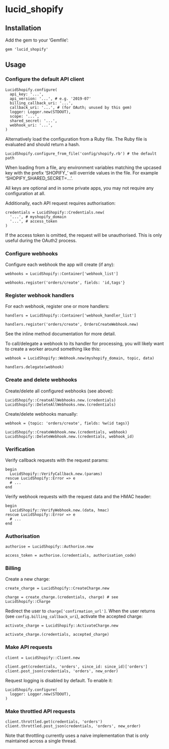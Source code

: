 lucid_shopify
=============

Installation
------------

Add the gem to your ‘Gemfile’:

    gem 'lucid_shopify'


Usage
-----

### Configure the default API client

    LucidShopify.configure(
      api_key: '...',
      api_version: '...', # e.g. '2019-07'
      billing_callback_uri: '...',
      callback_uri: '...', # (for OAuth; unused by this gem)
      logger: Logger.new(STDOUT),
      scope: '...',
      shared_secret: '...',
      webhook_uri: '...',
    )

Alternatively load the configuration from a Ruby file. The Ruby
file is evaluated and should return a hash.

    LucidShopify.configure_from_file('config/shopify.rb') # the default path

When loading from a file, any environment variables matching the
upcased key with the prefix ‘SHOPIFY_’ will override values in the
file. For example ‘SHOPIFY_SHARED_SECRET=...’.

All keys are optional and in some private apps, you may not require
any configuration at all.

Additionally, each API request requires authorisation:

    credentials = LucidShopify::Credentials.new(
      '...', # myshopify_domain
      '...', # access_token
    )

If the access token is omitted, the request will be unauthorised.
This is only useful during the OAuth2 process.


### Configure webhooks

Configure each webhook the app will create (if any):

    webhooks = LucidShopify::Container['webhook_list']

    webhooks.register('orders/create', fields: 'id,tags'}


### Register webhook handlers

For each webhook, register one or more handlers:

    handlers = LucidShopify::Container['webhook_handler_list']

    handlers.register('orders/create', OrdersCreateWebhook.new)

See the inline method documentation for more detail.

To call/delegate a webhook to its handler for processing, you will likely want
to create a worker around something like this:

    webhook = LucidShopify::Webhook.new(myshopify_domain, topic, data)

    handlers.delegate(webhook)


### Create and delete webhooks

Create/delete all configured webhooks (see above):

    LucidShopify::CreateAllWebhooks.new.(credentials)
    LucidShopify::DeleteAllWebhooks.new.(credentials)

Create/delete webhooks manually:

    webhook = {topic: 'orders/create', fields: %w(id tags)}

    LucidShopify::CreateWebhook.new.(credentials, webhook)
    LucidShopify::DeleteWebhook.new.(credentials, webhook_id)


### Verification

Verify callback requests with the request params:

    begin
      LucidShopify::VerifyCallback.new.(params)
    rescue LucidShopify::Error => e
      # ...
    end

Verify webhook requests with the request data and the HMAC header:

    begin
      LucidShopify::VerifyWebhook.new.(data, hmac)
    rescue LucidShopify::Error => e
      # ...
    end


### Authorisation

    authorise = LucidShopify::Authorise.new

    access_token = authorise.(credentials, authorisation_code)


### Billing

Create a new charge:

    create_charge = LucidShopify::CreateCharge.new

    charge = create_charge.(credentials, charge) # see LucidShopify::Charge

Redirect the user to `charge['confirmation_url']`. When the user
returns (see `config.billing_callback_uri`), activate the accepted
charge:

    activate_charge = LucidShopify::ActivateCharge.new

    activate_charge.(credentials, accepted_charge)


### Make API requests

    client = LucidShopify::Client.new

    client.get(credentials, 'orders', since_id: since_id)['orders']
    client.post_json(credentials, 'orders', new_order)

Request logging is disabled by default. To enable it:

    LucidShopify.configure(
      logger: Logger.new(STDOUT),
    )


### Make throttled API requests

    client.throttled.get(credentials, 'orders')
    client.throttled.post_json(credentials, 'orders', new_order)

Note that throttling currently uses a naive implementation that is
only maintained across a single thread.
